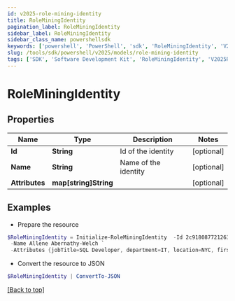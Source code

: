 ```yaml
---
id: v2025-role-mining-identity
title: RoleMiningIdentity
pagination_label: RoleMiningIdentity
sidebar_label: RoleMiningIdentity
sidebar_class_name: powershellsdk
keywords: ['powershell', 'PowerShell', 'sdk', 'RoleMiningIdentity', 'V2025RoleMiningIdentity'] 
slug: /tools/sdk/powershell/v2025/models/role-mining-identity
tags: ['SDK', 'Software Development Kit', 'RoleMiningIdentity', 'V2025RoleMiningIdentity']
---
```



# RoleMiningIdentity

## Properties

Name | Type | Description | Notes
------------ | ------------- | ------------- | -------------
**Id** | **String** | Id of the identity | [optional] 
**Name** | **String** | Name of the identity | [optional] 
**Attributes** | **map[string]String** |  | [optional] 

## Examples

- Prepare the resource
```powershell
$RoleMiningIdentity = Initialize-RoleMiningIdentity  -Id 2c9180877212632a017228d5934525e6 `
 -Name Allene Abernathy-Welch `
 -Attributes {jobTitle=SQL Developer, department=IT, location=NYC, firstName=Allene}
```

- Convert the resource to JSON
```powershell
$RoleMiningIdentity | ConvertTo-JSON
```


[[Back to top]](#) 


